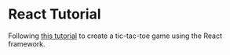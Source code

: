 # React Tutorial

Following [this tutorial](https://reactjs.org/tutorial/tutorial.html) to create a tic-tac-toe game using the React framework.
